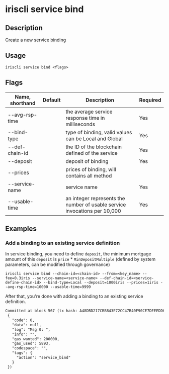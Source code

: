 # iriscli service bind 

## Description

Create a new service binding

## Usage

```
iriscli service bind <flags>
```

## Flags

| Name, shorthand       | Default                 | Description                                                                                                                                           | Required |
| --------------------- | ----------------------- | ----------------------------------------------------------------------------------------------------------------------------------------------------- | -------- |
| --avg-rsp-time        |                         | the average service response time in milliseconds                                                                                               |  Yes     |
| --bind-type           |                         | type of binding, valid values can be Local and Global                                                                                        |  Yes     |
| --def-chain-id        |                         | the ID of the blockchain defined of the service                                                                                              |  Yes     |
| --deposit             |                         | deposit of binding                                                                                                                           |  Yes     |
| --prices              |                         | prices of binding, will contains all method                                                                                                 |          |
| --service-name        |                         | service name                                                                                                                                 |  Yes     |
| --usable-time         |                         | an integer represents the number of usable service invocations per 10,000                                                                       |  Yes     |

## Examples

### Add a binding to an existing service definition
In service binding, you need to define `deposit`, the minimum mortgage amount of this `deposit` is `price` * `MinDepositMultiple` (defined by system parameters, can be modified through governance)

```shell
iriscli service bind --chain-id=<chain-id> --from=<key_name> --fee=0.3iris --service-name=<service-name> --def-chain-id=<service-define-chain-id> --bind-type=Local --deposit=1000iris --prices=1iris --avg-rsp-time=10000 --usable-time=9999
```

After that, you're done with adding a binding to an existing service definition.

```txt
Committed at block 567 (tx hash: A48DBD217CBB843E72CC47B40F90CE7DEEEDD6437C86A74A2976ADC9F449A034, response:
 {
   "code": 0,
   "data": null,
   "log": "Msg 0: ",
   "info": "",
   "gas_wanted": 200000,
   "gas_used": 5893,
   "codespace": "",
   "tags": {
     "action": "service_bind"
   }
 })
```


